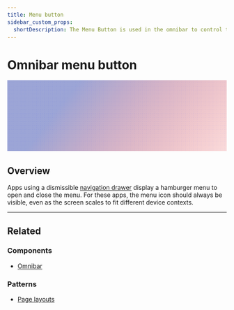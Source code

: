 ```yaml
---
title: Menu button
sidebar_custom_props:
  shortDescription: The Menu Button is used in the omnibar to control the visibility of the navigation drawer.
---
```


# Omnibar menu button

<ComponentVisual storybookUrl="https://forge.tylerdev.io/main/?path=/story/components-app-bar-menu-button--default">

![](./images/menu-button.png)

</ComponentVisual>

## Overview

Apps using a dismissible [navigation drawer](/components/navigation/navigation-drawer) display a hamburger menu to open and close the menu. For these apps, the menu icon should always be visible, even as the screen scales to fit different device contexts. 

---

## Related 

### Components

- [Omnibar](/components/omni/omnibar)

### Patterns

- [Page layouts](/core-patterns/layout/page-layouts)
